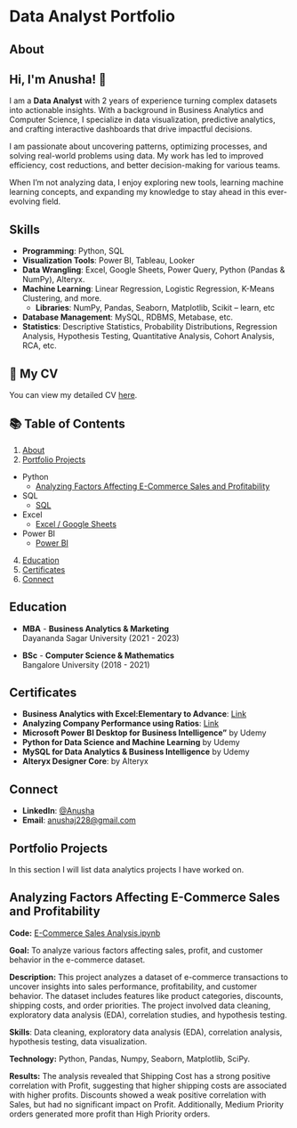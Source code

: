 # Data Analyst Portfolio
## About
## Hi, I'm Anusha! 👋  

I am a **Data Analyst** with 2 years of experience turning complex datasets into actionable insights. With a background in Business Analytics and Computer Science, I specialize in data visualization, predictive analytics, and crafting interactive dashboards that drive impactful decisions.

I am passionate about uncovering patterns, optimizing processes, and solving real-world problems using data. My work has led to improved efficiency, cost reductions, and better decision-making for various teams.

When I’m not analyzing data, I enjoy exploring new tools, learning machine learning concepts, and expanding my knowledge to stay ahead in this ever-evolving field.

## Skills  
- **Programming**: Python, SQL  
- **Visualization Tools**: Power BI, Tableau, Looker  
- **Data Wrangling**: Excel, Google Sheets, Power Query, Python (Pandas & NumPy), Alteryx. 
- **Machine Learning**: Linear Regression, Logistic Regression, K-Means Clustering, and more.
    -  **Libraries**: NumPy, Pandas, Seaborn, Matplotlib, Scikit – learn, etc
- **Database Management**: MySQL, RDBMS, Metabase, etc.
- **Statistics**: Descriptive Statistics, Probability Distributions, Regression Analysis, Hypothesis Testing, Quantitative Analysis, Cohort Analysis, RCA, etc.

## 📄 My CV  
You can view my detailed CV [here](CV.pdf).   

## 📚 Table of Contents  
1. [About](#about)  
2. [Portfolio Projects](#portfolio-projects)
 
- Python
   - [Analyzing Factors Affecting E-Commerce Sales and Profitability](#analyzing-factors-affecting-e-commerce-sales-and-profitability)
- SQL
   - [SQL](#sql)
- Excel
   - [Excel / Google Sheets](#excel-google-sheets)
 - Power BI
   - [Power BI](#power-bi)
     
4. [Education](#education)  
5. [Certificates](#certificates)  
6. [Connect](#connect)   

## Education
- **MBA** - **Business Analytics & Marketing**  
  Dayananda Sagar University (2021 - 2023)

- **BSc** - **Computer Science & Mathematics**  
  Bangalore University (2018 - 2021)

## Certificates
- **Business Analytics with Excel:Elementary to Advance**: [Link](https://coursera.org/share/6c0371adbc12b8a082e4f1cde5ee97af)
- **Analyzing Company Performance using Ratios**: [Link](https://coursera.org/share/a13d26b38a276490c51f50ba23027277)
- **Microsoft Power BI Desktop for Business Intelligence”** by Udemy
- **Python for Data Science and Machine Learning** by Udemy 
- **MySQL for Data Analytics & Business Intelligence** by Udemy 
- **Alteryx Designer Core**: by Alteryx



## Connect 
- **LinkedIn**: [@Anusha](https://www.linkedin.com/in/anusha-j-b0149b226)
- **Email**: anushaj228@gmail.com



## Portfolio Projects

In this section I will list data analytics projects I have worked on.

## Analyzing Factors Affecting E-Commerce Sales and Profitability ##

**Code:** [E-Commerce Sales Analysis.ipynb](E-Commerce.ipynb)

**Goal:** To analyze various factors affecting sales, profit, and customer behavior in the e-commerce dataset.

**Description:**  This project analyzes a dataset of e-commerce transactions to uncover insights into sales performance, profitability, and customer behavior. The dataset includes features like product categories, discounts, shipping costs, and order priorities. The project involved data cleaning, exploratory data analysis (EDA), correlation studies, and hypothesis testing.

**Skills**: Data cleaning, exploratory data analysis (EDA), correlation analysis, hypothesis testing, data visualization.

**Technology:** Python, Pandas, Numpy, Seaborn, Matplotlib, SciPy.

**Results:** The analysis revealed that Shipping Cost has a strong positive correlation with Profit, suggesting that higher shipping costs are associated with higher profits. Discounts showed a weak positive correlation with Sales, but had no significant impact on Profit. Additionally, Medium Priority orders generated more profit than High Priority orders.








